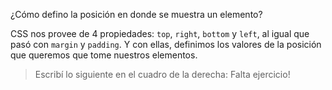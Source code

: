 ¿Cómo defino la posición en donde se muestra un elemento?

CSS nos provee de 4 propiedades: `top`, `right`, `bottom` y `left`, al igual que pasó con `margin` y `padding`. Y con ellas, definimos los valores de la posición que queremos que tome nuestros elementos.

> Escribí lo siguiente en el cuadro de la derecha:
> Falta ejercicio!
